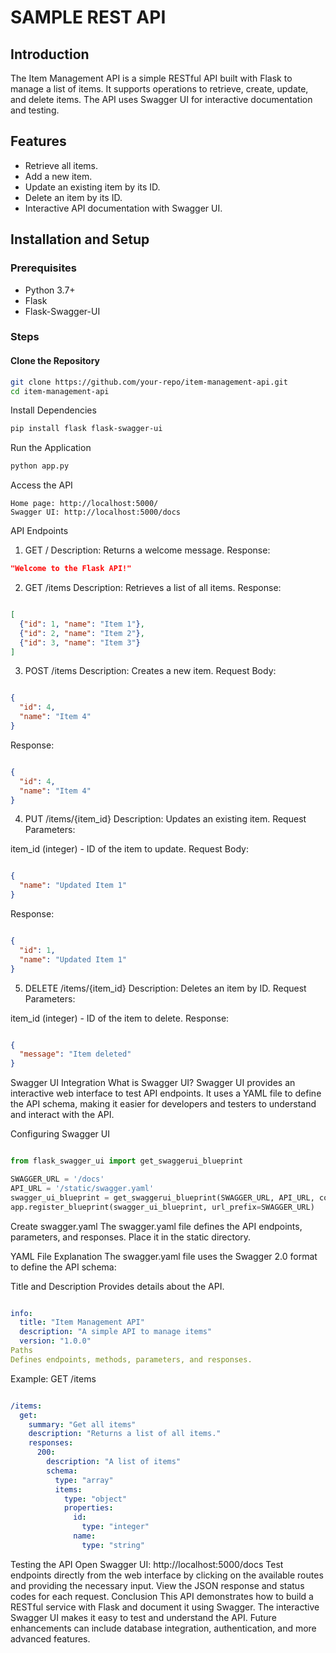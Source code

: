 # SAMPLE REST API

## Introduction
The Item Management API is a simple RESTful API built with Flask to manage a list of items. It supports operations to retrieve, create, update, and delete items. The API uses Swagger UI for interactive documentation and testing.

## Features
- Retrieve all items.
- Add a new item.
- Update an existing item by its ID.
- Delete an item by its ID.
- Interactive API documentation with Swagger UI.

## Installation and Setup

### Prerequisites
- Python 3.7+
- Flask
- Flask-Swagger-UI

### Steps

#### Clone the Repository

```bash
git clone https://github.com/your-repo/item-management-api.git
cd item-management-api
```
Install Dependencies

```bash
pip install flask flask-swagger-ui
```
Run the Application
```bash
python app.py
```
Access the API
```
Home page: http://localhost:5000/
Swagger UI: http://localhost:5000/docs
```
API Endpoints
1. GET /
Description: Returns a welcome message.
Response:

```json
"Welcome to the Flask API!"
```
2. GET /items
Description: Retrieves a list of all items.
Response:

```json

[
  {"id": 1, "name": "Item 1"},
  {"id": 2, "name": "Item 2"},
  {"id": 3, "name": "Item 3"}
]
```
3. POST /items
Description: Creates a new item.
Request Body:

```json

{
  "id": 4,
  "name": "Item 4"
}
```
Response:

```json

{
  "id": 4,
  "name": "Item 4"
}
```
4. PUT /items/{item_id}
Description: Updates an existing item.
Request Parameters:

item_id (integer) - ID of the item to update.
Request Body:
```json

{
  "name": "Updated Item 1"
}
```
Response:

```json

{
  "id": 1,
  "name": "Updated Item 1"
}
```
5. DELETE /items/{item_id}
Description: Deletes an item by ID.
Request Parameters:

item_id (integer) - ID of the item to delete.
Response:
```json

{
  "message": "Item deleted"
}
```
Swagger UI Integration
What is Swagger UI?
Swagger UI provides an interactive web interface to test API endpoints. It uses a YAML file to define the API schema, making it easier for developers and testers to understand and interact with the API.

Configuring Swagger UI

```python

from flask_swagger_ui import get_swaggerui_blueprint

SWAGGER_URL = '/docs'
API_URL = '/static/swagger.yaml'
swagger_ui_blueprint = get_swaggerui_blueprint(SWAGGER_URL, API_URL, config={'app_name': "Item Management API"})
app.register_blueprint(swagger_ui_blueprint, url_prefix=SWAGGER_URL)
```
Create swagger.yaml
The swagger.yaml file defines the API endpoints, parameters, and responses. Place it in the static directory.

YAML File Explanation
The swagger.yaml file uses the Swagger 2.0 format to define the API schema:

Title and Description
Provides details about the API.

```yaml

info:
  title: "Item Management API"
  description: "A simple API to manage items"
  version: "1.0.0"
Paths
Defines endpoints, methods, parameters, and responses.

```
Example: GET /items

```yaml

/items:
  get:
    summary: "Get all items"
    description: "Returns a list of all items."
    responses:
      200:
        description: "A list of items"
        schema:
          type: "array"
          items:
            type: "object"
            properties:
              id:
                type: "integer"
              name:
                type: "string"

```
Testing the API
Open Swagger UI: http://localhost:5000/docs
Test endpoints directly from the web interface by clicking on the available routes and providing the necessary input.
View the JSON response and status codes for each request.
Conclusion
This API demonstrates how to build a RESTful service with Flask and document it using Swagger. The interactive Swagger UI makes it easy to test and understand the API. Future enhancements can include database integration, authentication, and more advanced features.
